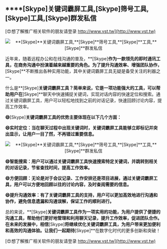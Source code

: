 ## ****[Skype]**关键词霸屏工具,**[Skype]**筛号工具,**[Skype]**工具,**[Skype]**群发私信**

[😍想了解推广相关软件的朋友请登录 http://www.vst.tw](http://www.vst.tw)

 <center><img src="https://vst.tw/MP4/tuiguang/png/5.png" alt="**[Skype]**关键词霸屏工具,**[Skype]**筛号工具,**[Skype]**工具,**[Skype]**群发私信"></center>

近年来，随着远程办公和在线沟通的普及，**[Skype]**作为一款领先的即时通讯工具，在商务沟通中扮演着越来越重要的角色。为了提升沟通效率、增强团队协作，**[Skype]**不断推出各种实用功能，其中关键词霸屏工具无疑是备受关注的利器之一。

什么是**[Skype]**关键词霸屏工具？简单来说，它是一项功能强大的工具，可以帮助用户在**[Skype]**聊天中快速捕捉关键词，实现对话内容的快速定位和搜索。通过关键词霸屏工具，用户可以轻松地找到之前的对话记录，快速回顾讨论内容，提高工作效率。

**😄**[Skype]**关键词霸屏工具的优势主要体现在以下几个方面：**

**😄实时定位：当在聊天过程中出现关键词时，关键词霸屏工具能够立即标记并突出显示，让用户一目了然，不再错过重要信息。**

 <center><img src="https://vst.tw/MP4/tuiguang/png/7.png" alt="**[Skype]**关键词霸屏工具,**[Skype]**筛号工具,**[Skype]**工具,**[Skype]**群发私信"></center>

**😄智能搜索：用户可以通过关键词霸屏工具快速搜索特定关键词，并跳转到相关的对话记录，节省查找时间，提高工作效率。**

**😄方便回顾：无论是对于会议记录、工作安排还是项目进展，通过关键词霸屏工具，用户可以方便地回顾以往的讨论内容，及时查阅需要的信息。**

**😄提升沟通效率：有了关键词霸屏工具的支持，用户可以更加高效地进行沟通和协作，避免信息遗漏和沟通误解，保证工作的顺利进行。**

总的来说，**[Skype]**关键词霸屏工具作为一项实用的功能，为用户提供了便捷的沟通工具，帮助他们更好地管理和利用聊天记录，提升工作效率，促进团队合作。在未来的发展中，相信**[Skype]**将继续优化关键词霸屏工具，为用户带来更加便利和高效的沟通体验。让我们一起期待**[Skype]**在数字化时代的更多创新和突破！

[😍想了解推广相关软件的朋友请登录 http://www.vst.tw](http://www.vst.tw)



